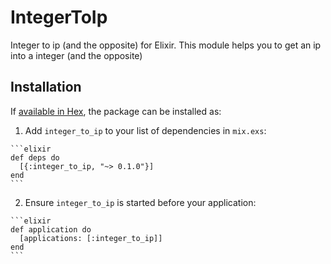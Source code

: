 # IntegerToIp

Integer to ip (and the opposite) for Elixir. This module helps you to get an ip into a integer (and the opposite)

## Installation

If [available in Hex](https://hex.pm/docs/publish), the package can be installed as:

  1. Add `integer_to_ip` to your list of dependencies in `mix.exs`:

    ```elixir
    def deps do
      [{:integer_to_ip, "~> 0.1.0"}]
    end
    ```

  2. Ensure `integer_to_ip` is started before your application:

    ```elixir
    def application do
      [applications: [:integer_to_ip]]
    end
    ```

